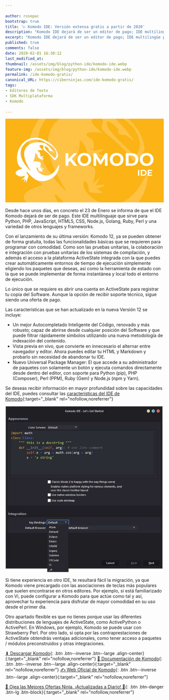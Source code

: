 ```yaml
---

author: rosepac
bootstrap: true
title: '▷ Komodo IDE: Versión extensa gratis a partir de 2020'
description: "Komodo IDE dejará de ser un editor de pago; IDE multilingüe para Python, PHP, JavaScript, HTML5, CSS, Node.js, Golang, Ruby, Perl y una variedad de otros lenguajes y frameworks"
excerpt: "Komodo IDE dejará de ser un editor de pago; IDE multilingüe para Python, PHP, JavaScript, HTML5, CSS, Node.js, Golang, Ruby, Perl y una variedad de otros lenguajes y frameworks"
published: true
comments: false
date: 2020-02-01 16:30:12
last_modified_at: 
thumbnail: /assets/img/blog/python-ide/komodo-ide.webp
feature-img: /assets/img/blog/python-ide/komodo-ide.webp
permalink: /ide-komodo-gratis/
canonical_URL: https://ciberninjas.com/ide-komodo-gratis/
tags:
- Editores de Texto
- SDK Multiplataforma
- Komodo

---
```


![Logotipo del entorno de desarrollo o IDE denominado Komodo IDE](/assets/img/blog/python-ide/komodo-ide.webp "Logotipo del entorno de desarrollo o IDE denominado Komodo IDE")

Desde hace unos días, en concreto el 23 de Enero se informa de que el IDE Komodo dejará de ser de pago. Este IDE multilinguaje que sirve para Python, PHP, JavaScript, HTML5, CSS, Node.js, Golang, Ruby, Perl y una variedad de otros lenguajes y frameworks.

Con el lanzamiento de su última versión: Komodo 12, ya se pueden obtener de forma gratuita, todas las funcionalidades básicas que se requieren para programar con comodidad. Como son las pruebas unitarias, la colaboración e integración con pruebas unitarias de los sistemas de compilación, y además el acceso a la plataforma ActiveState integrada con la que puedes crear automáticamente entornos de tiempo de ejecución simplemente eligiendo los paquetes que deseas, así como la herramienta de estado con la que se puede implementar de forma instantánea y local todo el entorno de ejecución.

Lo único que se requiere es abrir una cuenta en ActiveState para registrar tu copia del Software. Aunque la opción de recibir soporte técnico, sigue siendo una oferta de pago.

Las características que se han actualizado en la nueva Versión 12 se incluye:

- Un mejor Autocompletado Inteligente del Código, renovado y más robusto; capaz de abrirse desde cualquier posición del Software y que puede filtrar rápidamente símbolos utilizando una nueva metodología de indexación del contenido.
- Vista previa en vivo, que convierte en innecesario el alternar entre navegador y editor. Ahora puedes editar tu HTML y Markdown y probarlo sin necesidad de abandonar tu IDE.
- Nuevo Universal Package Manager: El que accede a su administrador de paquetes con solamente un botón y ejecuta comandos directamente desde dentro del editor, con soporte para Python (pip), PHP (Composer), Perl (PPM), Ruby (Gem) y Node.js (npm y Yarn).

Se deseas recibir información en mayor profundidad sobre las capacidades del IDE, puedes consultar las [características del IDE de Komodo](https://www.activestate.com/products/komodo-ide/features/){:target="_blank" rel="nofollow,noreferrer"}

![Vista del entorno de desarrollo de Komodo](/assets/img/blog/komodo1.jpg "Vista del entorno de desarrollo de Komodo")

Si tiene experiencia en otro IDE, te resultará fácil la migración, ya que Komodo viene precargado con las asociaciones de teclas más populares que suelen encontrarse en otros editores. Por ejemplo, si está familiarizado con Vi, puede configurar a Komodo para que actúe como tal y así, aprovechar tu experiencia para disfrutar de mayor comodidad en su uso desde el primer día.

Otro apartado flexible es que no tienes porque usar las diferentes distribuciones de lenguajes de ActiveState, como ActivePython o ActivePerl. En Windows, por ejemplo, Komodo se puede usar con Strawberry Perl. Por otro lado, si opta por las contraprestaciones de ActiveState obtendrás ventajas adicionales, como tener acceso a paquetes / módulos preconstruidos y otras integraciones.

[⬇ Descargar Komodo](https://www.activestate.com/products/komodo-ide/download-ide/){: .btn .btn--inverse .btn--large .align-center}{:target="_blank" rel="nofollow,noreferrer"}
[📖 Documentación de Komodo](http://docs.activestate.com/komodo/12/){: .btn .btn--inverse .btn--large .align-center}{:target="_blank" rel="nofollow,noreferrer"}
[✍ Web Oficial de Komodo](https://www.activestate.com/products/komodo-ide/){: .btn .btn--inverse .btn--large .align-center}{:target="_blank" rel="nofollow,noreferrer"}


[🎁 Ojea las Mejores Ofertas Ninja, ¡Actualizadas a Diario! 🛒](https://www.amazon.es/shop/cibercursos){: .btn .btn-danger .btn-lg .btn-block}{:target="_blank" rel="nofollow,noreferrer"}
<!-- https://www.activestate.com/products/komodo-ide/ -->
<!-- https://www.i-programmer.info/news/90-tools/13411-activestate-komodo-ide-now-free.html -->
<!-- https://www.i-programmer.info/news/90-tools/13117-cyberchef-the-developers-ultimate-toolbox.html -->